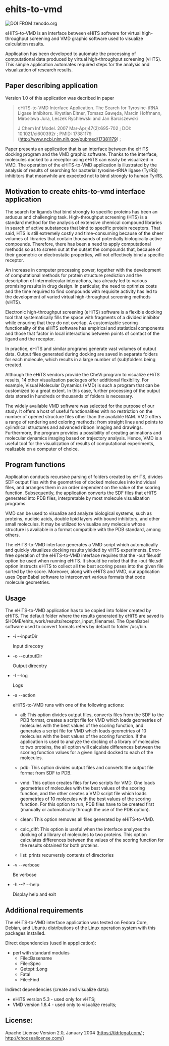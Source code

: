 ehits-to-vmd
============

![DOI FROM zenodo.org](https://zenodo.org/badge/4195/0x1fff/ehits-to-vmd.png)

eHiTS-to-VMD is an interface between eHiTS software for virtual high-throughput screening and VMD graphic software used to visualize calculation results.

Application has been developed to automate the processing of computational data produced by virtual high-throughput screening (vHTS).
This simple application automates required steps for the analysis and visualization of research results. 


Paper describing application
---------------------------------------------

Version 1.0 of this application was decribed in paper

> eHiTS-to-VMD Interface Application. The Search for Tyrosine-tRNA Ligase Inhibitors.
> Krystian Eitner, Tomasz Gawęda, Marcin Hoffmann, Mirosława Jura, Leszek Rychlewski and Jan Barciszewski
>
> J Chem Inf Model. 2007 Mar-Apr;47(2):695-702 ;
> DOI: 10.1021/ci600392r ;
> PMID: 17381179 (http://www.ncbi.nlm.nih.gov/pubmed/17381179) ;


Paper presents an application that is an interface between the eHiTS docking program and the VMD graphic software. 
Thanks to the interface, molecules docked to a receptor using eHiTS can easily be visualized in VMD. 
The operation of the eHiTS-to-VMD application is illustrated by the analysis of results of searching for bacterial tyrosine-tRNA ligase (TyrRS) inhibitors that meanwhile are expected not to bind strongly to human TyrRS.


Motivation to create ehits-to-vmd interface application
------------------------------------------------------------

The search for ligands that bind strongly to specific proteins has been an arduous and challenging task. 
High-throughput screening (HTS) is a standard method for the analysis of extensive chemical compound libraries in search of active substances that bind to specific protein receptors.
That said, HTS is still extremely costly and time-consuming because of the sheer volumes of libraries that contain thousands of potentially biologically active compounds.
Therefore, there has been a need to apply computational methods so as to screen out at the outset the compounds that, because of their geometric or electrostatic properties, will not effectively bind a specific receptor.

An increase in computer processing power, together with the development of computational methods for protein structure prediction and the description of intermolecular interactions, has already led to various promising results in drug design. 
In particular, the need to optimize costs and the time required to find compounds with requisite activity has led to the development of varied virtual high-throughput screening methods (vHTS).


Electronic high-throughput screening (eHiTS) software is a flexible docking tool that systematically fills the space with fragments of a divided inhibitor while ensuring that they do not overlap. 
A customizable scoring functionality of the eHiTS software has empirical and statistical components and those that factor in local interactions between points of contact of the ligand and the receptor. 

In practice, eHiTS and similar programs generate vast volumes of output data. 
Output files generated during docking are saved in separate folders for each molecule, which results in a large number of (sub)folders being created.

Although the eHiTS vendors provide the CheVi program to visualize eHiTS results, 14 other visualization packages offer
additional flexibility. For example, Visual Molecular Dynamics (VMD) is such a program that can be customized to a great extent. 
In this case, further processing of the output data stored in hundreds or thousands of folders is necessary.

The widely available VMD software was selected for the purpose of our study. It offers a host of useful functionalities with no restriction on the number of opened structure files other than the available RAM. 
VMD offers a range of rendering and coloring methods: from straight lines and points to cylindrical structures and advanced ribbon imaging and drawings.
Furthermore, the program provides a possibility of creating animations and molecular dynamics imaging based on trajectory analysis. Hence, VMD is a useful tool for the visualization of results of computational experiments, realizable on a computer of choice. 



Program functions
----------------------

Application conducts recursive parsing of folders created by eHiTS, divides SDF output files with the geometries of docked molecules into individual files, and arranges them in an order dependent on the value of the scoring function. 
Subsequently, the application converts the SDF files that eHiTS generated into PDB files, interpretable by most molecule visualization programs. 

VMD can be used to visualize and analyze biological systems, such as proteins, nucleic acids, double lipid layers with bound inhibitors, and other small molecules. It may be utilized to visualize any molecule whose structure is available in a format compatible with the PDB standard, among others. 


The eHiTS-to-VMD interface generates a VMD script which automatically and quickly visualizes docking results yielded by vHTS experiments. 
Error-free operation of the eHiTS-to-VMD interface requires that the -out file.sdf option be used when running eHiTS. 
It should be noted that the -out file.sdf option instructs eHiTS to collect all the best scoring poses into the given file sorted
by the score. Moreover, along with eHiTS and VMD, our application uses OpenBabel software to interconvert various formats that code molecule geometries.


Usage
-------------

The eHiTS-to-VMD application has to be copied into folder created by eHiTS. The default folder where the results generated by eHiTS are saved is $HOME/ehits_work/results/receptor_input_filename/. The OpenBabel software used to convert formats refers by default to folder /usr/bin. 

* -i --inputDir

	Input direcotry

* -o --outputDir

 	Output direcotry

* -l --log

	Logs

* -a --action

	eHiTS-to-VMD runs with one of the following actions:

	* all: This option divides output files, converts files from the SDF to the PDB format, creates a script file for VMD which loads geometries of molecules with the best values of the scoring function, and generates a script file for VMD which loads geometries of 10 molecules with the best values of the scoring function. If the application is used to analyze the docking of a library of molecules to two proteins, the all option will calculate differences between the scoring function values for a given ligand docked to each of the molecules.

	* pdb: This option divides output files and converts the output file format from SDF to PDB.

	* vmd: This option creates files for two scripts for VMD. One loads geometries of molecules with the best values of the scoring function, and the other creates a VMD script file which loads geometries of 10 molecules with the best values of the scoring function. For this option to run, PDB files have to be created first (manually or automatically through the use of the PDB option).

	* clean: This option removes all files generated by eHiTS-to-VMD.

	* calc_diff: This option is useful when the interface analyzes the docking of a library of molecules to two proteins. This option calculates differences between the values of the scoring function for the results obtained for both proteins.

	* list: prints recurversly contents of directories

* -v --verbose

	Be verbose

* -h --? --help

	Display help and exit

Additional requirements
--------------------------

The eHiTS-to-VMD interface application was tested on Fedora Core, Debian, and Ubuntu distributions of the Linux operation system with 
this packages installed.

Direct dependencies (used in appplication):

 * perl with standard modules
    * File::Basename
    * File::Spec
    * Getopt::Long
    * Fatal
    * File::Find

Indirect dependencies (create and visualize data):

 * eHiTS version 5.3 - used only for vHTS;
 * VMD version 1.8.4 - used only to visualize results; 

License:
-------------

Apache License Version 2.0, January 2004 (https://tldrlegal.com/ ; http://choosealicense.com/)

